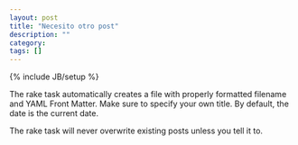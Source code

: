 ```yaml
---
layout: post
title: "Necesito otro post"
description: ""
category: 
tags: []
---
```

{% include JB/setup %}

The rake task automatically creates a file with properly formatted filename and YAML Front Matter. Make sure to specify your own title. By default, the date is the current date.

The rake task will never overwrite existing posts unless you tell it to.
